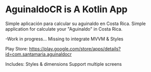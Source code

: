 # AguinaldoCR is A Kotlin App
Simple aplicación para calcular su aguinaldo en Costa Rica.
Simple application for calculate your "Aguinaldo" in Costa Rica.

-Work in progress... Missing to integrate MVVM & Styles

Play Store: https://play.google.com/store/apps/details?id=com.santamaria.aguinaldocr

Includes:
  Styles & dimensions
  Support multiple screens
